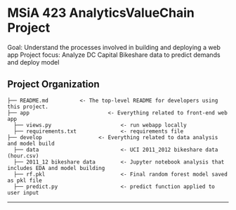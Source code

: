 
MSiA 423 AnalyticsValueChain Project
==============================

Goal: Understand the processes involved in building and deploying a web app
Project focus: Analyze DC Capital Bikeshare data to predict demands and deploy model 

Project Organization
------------

    ├── README.md          <- The top-level README for developers using this project.
    ├── app                         <- Everything related to front-end web app
      ├── views.py                		<- run webapp locally
      ├── requirements.txt              <- requirements file
    ├── develop                  <- Everything related to data analysis and model build                 
      ├── data                			<- UCI 2011_2012 bikeshare data (hour.csv)
      ├── 2011_12 bikeshare data        <- Jupyter notebook analysis that includes EDA and model building
      ├── rf.pkl        				<- Final random forest model saved as pkl file
      ├── predict.py        			<- predict function applied to user input


--------